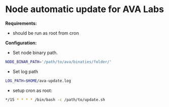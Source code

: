 # Node automatic update for AVA Labs

**Requirements:**

* should be run as root from cron

**Configuration:**

* Set node binary path. 
```bash
NODE_BINAR_PATH='/path/to/ava/binaties/folder/'
```
* Set log path
```bash
LOG_PATH=$HOME/ava-update.log
```
* setup cron as root:

```bash
*/15 * * * * /bin/bash -c /path/to/update.sh
```
